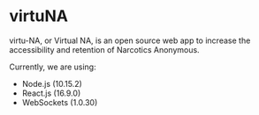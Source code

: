 # virtuNA

virtu-NA, or Virtual NA, is an open source web app to increase the accessibility and retention of Narcotics Anonymous. 

Currently, we are using:

- Node.js (10.15.2)
- React.js (16.9.0)
- WebSockets (1.0.30)
